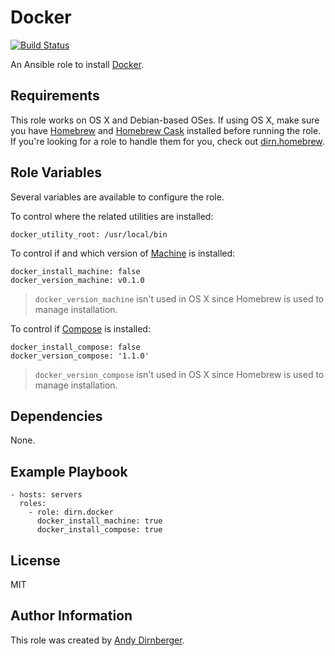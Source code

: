 Docker
======

[![Build Status](https://travis-ci.org/dirn/ansible-docker.svg?branch=master)](https://travis-ci.org/dirn/ansible-docker)

An Ansible role to install [Docker](https://www.docker.com/).

Requirements
------------

This role works on OS X and Debian-based OSes. If using OS X, make sure you have
[Homebrew](http://brew.sh/) and [Homebrew Cask](http://caskroom.io/) installed
before running the role. If you're looking for a role to handle them for you,
check out [dirn.homebrew](https://github.com/dirn/ansible-homebrew).

Role Variables
--------------

Several variables are available to configure the role.

To control where the related utilities are installed:

    docker_utility_root: /usr/local/bin

To control if and which version of [Machine](https://github.com/docker/machine)
is installed:

    docker_install_machine: false
    docker_version_machine: v0.1.0

> `docker_version_machine` isn't used in OS X since Homebrew is used to manage
> installation.

To control if [Compose](https://github.com/docker/compose) is installed:

    docker_install_compose: false
    docker_version_compose: '1.1.0'

> `docker_version_compose` isn't used in OS X since Homebrew is used to manage
> installation.

Dependencies
------------

None.

Example Playbook
----------------

    - hosts: servers
      roles:
        - role: dirn.docker
          docker_install_machine: true
          docker_install_compose: true

License
-------

MIT

Author Information
------------------

This role was created by [Andy Dirnberger](https://github.com/dirn).
